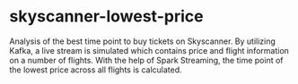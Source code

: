 # skyscanner-lowest-price
Analysis of the best time point to buy tickets on Skyscanner. By utilizing Kafka, a live stream is simulated which contains price and flight information on a number of flights. With the help of Spark Streaming, the time point of the lowest price across all flights is calculated. 
